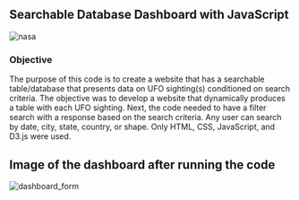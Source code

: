 ## Searchable Database Dashboard with JavaScript

![nasa](static/images/nasa.jpg)

### Objective

The purpose of this code is to create a website that has a searchable table/database that presents data on UFO sighting(s) conditioned on search criteria. The objective was to develop a website that dynamically produces a table with each UFO sighting. Next, the code needed to have a filter search with a response based on the search criteria. Any user can search by date, city, state, country, or shape. Only HTML, CSS, JavaScript, and D3.js were used.

## Image of the dashboard after running the code
![dashboard_form](static/images/dashboard_form.png)


